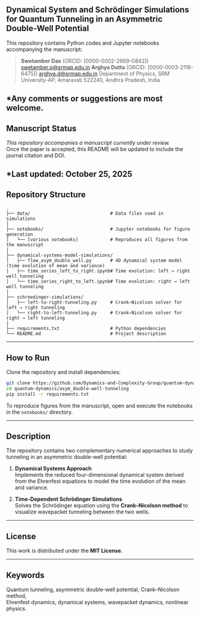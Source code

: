## Dynamical System and Schrödinger Simulations for Quantum Tunneling in an Asymmetric Double-Well Potential

This repository contains Python codes and Jupyter notebooks accompanying the manuscript:

> **Swetamber Das** (ORCID: [0000-0002-2669-0842]) swetamber.p@srmap.edu.in
> **Arghya Dutta** (ORCID: [0000-0003-2116-6475])  arghya.d@srmap.edu.in
> Department of Physics, SRM University-AP, Amaravati 522240, Andhra Pradesh, India  

*Any comments or suggestions are most welcome.
---

## Manuscript Status

*This repository accompanies a manuscript currently under review.*  
Once the paper is accepted, this README will be updated to include the journal citation and DOI.

*Last updated: October 25, 2025
---

## Repository Structure

```
.
├── data/                              # Data files used in simulations
│
├── notebooks/                         # Jupyter notebooks for figure generation
│   └── [various notebooks]            # Reproduces all figures from the manuscript
│
├── dynamical-systems-model-simulations/
│   ├── flow_asym_double_well.py       # 4D dynamical system model (time evolution of mean and variance)
│   ├── time_series_left_to_right.ipynb# Time evolution: left → right well tunneling
│   └── time_series_right_to_left.ipynb# Time evolution: right → left well tunneling
│
├── schroedinger-simulations/
│   ├── left-to-right-tunneling.py     # Crank–Nicolson solver for left → right tunneling
│   └── right-to-left-tunneling.py     # Crank–Nicolson solver for right → left tunneling
│
├── requirements.txt                   # Python dependencies
└── README.md                          # Project description
```

---

## How to Run

Clone the repository and install dependencies:

```bash
git clone https://github.com/Dynamics-and-Complexity-Group/quantum-dynamics.git
cd quantum-dynamics/asym_double-well-tunneling
pip install -r requirements.txt
```

To reproduce figures from the manuscript, open and execute the notebooks in the `notebooks/` directory.

---

## Description

The repository contains two complementary numerical approaches to study tunneling in an asymmetric double-well potential:

1. **Dynamical Systems Approach**  
   Implements the reduced four-dimensional dynamical system derived from the Ehrenfest equations to model the time evolution of the mean and variance.

2. **Time-Dependent Schrödinger Simulations**  
   Solves the Schrödinger equation using the **Crank–Nicolson method** to visualize wavepacket tunneling between the two wells.

---

## License

This work is distributed under the **MIT License**.

---

## Keywords

Quantum tunneling, asymmetric double-well potential, Crank–Nicolson method,  
Ehrenfest dynamics, dynamical systems, wavepacket dynamics, nonlinear physics.
